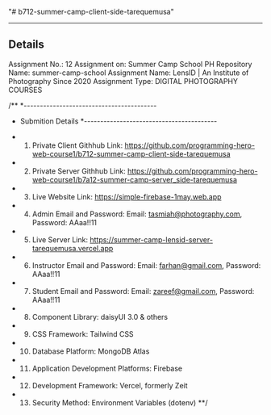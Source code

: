 "# b712-summer-camp-client-side-tarequemusa" 

-----------------------------------------
Details
-----------------------------------------
Assignment No.: 12
Assignment on: Summer Camp School
PH Repository Name: summer-camp-school
Assignment Name: LensID | An Institute of Photography Since 2020
Assignment Type: DIGITAL PHOTOGRAPHY COURSES

/**
*-----------------------------------------
* Submition Details
*-----------------------------------------

* 1. Private Client Githhub Link: https://github.com/programming-hero-web-course1/b712-summer-camp-client-side-tarequemusa
* 2. Private Server Githhub Link: https://github.com/programming-hero-web-course1/b7a12-summer-camp-server_side-tarequemusa
* 3. Live Website Link: https://simple-firebase-1may.web.app
* 4. Admin Email and Password: Email: tasmiah@photography.com, Password: AAaa!!11

* 5. Live Server Link: https://summer-camp-lensid-server-tarequemusa.vercel.app
* 6. Instructor Email and Password: Email: farhan@gmail.com, Password: AAaa!!11
* 7. Student Email and Password: Email: zareef@gmail.com, Password: AAaa!!11
* 8. Component Library: daisyUI 3.0 & others
* 9. CSS Framework: Tailwind CSS 
* 10. Database Platform: MongoDB Atlas
* 11. Application Development Platforms: Firebase
* 12. Development Framework: Vercel, formerly Zeit
* 13. Security Method: Environment Variables (dotenv)
**/


		
		
		
		
		
		
		
